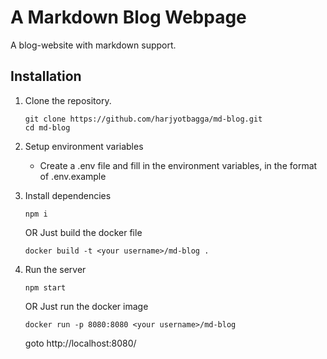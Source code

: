 # A Markdown Blog Webpage
A blog-website with markdown support.

## Installation
1. Clone the repository.
    ```
    git clone https://github.com/harjyotbagga/md-blog.git
    cd md-blog
    ```
2. Setup environment variables
    - Create a .env file and fill in the environment variables, in the format of .env.example
3. Install dependencies
    ```
    npm i
    ```
    OR 
    Just build the docker file
    ```
    docker build -t <your username>/md-blog .
    ```


4. Run the server
    ```
    npm start
    ```
    OR
    Just run the docker image
    ```
    docker run -p 8080:8080 <your username>/md-blog
    ```
    goto http://localhost:8080/